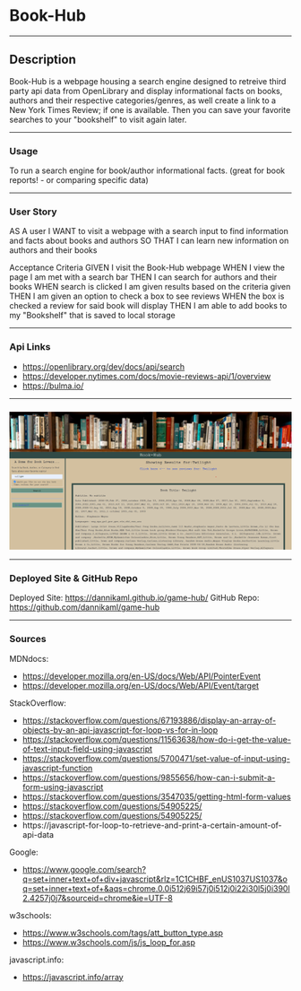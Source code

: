 # Book-Hub
***
## Description

Book-Hub is a webpage housing a search engine designed to retreive third party api data from OpenLibrary and display informational facts on books, authors and their respective categories/genres, as well create a link to a New York Times Review; if one is available. Then you can save your favorite searches to your "bookshelf" to visit again later. 

***
### Usage

To run a search engine for book/author informational facts. (great for book reports! - or comparing specific data)


***
### User Story

AS A user
I WANT to visit a webpage with a search input to find information and facts about books and authors
SO THAT I can learn new information on authors and their books

Acceptance Criteria
GIVEN I visit the Book-Hub webpage
WHEN I view the page I am met with a search bar
THEN I can search for authors and their books
WHEN search is clicked I am given results based on the criteria given
THEN I am given an option to check a box to see reviews
WHEN the box is checked a review for said book will display
THEN I am able to add books to my "Bookshelf" that is saved to local storage


***
### Api Links
- https://openlibrary.org/dev/docs/api/search
- https://developer.nytimes.com/docs/movie-reviews-api/1/overview
- https://bulma.io/

***
###

![Page Screenshot](/image/Screenshot%202023-01-31%20002028.png)

***
### Deployed Site & GitHub Repo

Deployed Site: https://dannikaml.github.io/game-hub/
GitHub Repo: https://github.com/dannikaml/game-hub


***
### Sources


MDNdocs:
- https://developer.mozilla.org/en-US/docs/Web/API/PointerEvent
- https://developer.mozilla.org/en-US/docs/Web/API/Event/target

StackOverflow:
- https://stackoverflow.com/questions/67193886/display-an-array-of-objects-by-an-api-javascript-for-loop-vs-for-in-loop
- https://stackoverflow.com/questions/11563638/how-do-i-get-the-value-of-text-input-field-using-javascript
- https://stackoverflow.com/questions/5700471/set-value-of-input-using-javascript-function
- https://stackoverflow.com/questions/9855656/how-can-i-submit-a-form-using-javascript
- https://stackoverflow.com/questions/3547035/getting-html-form-values
- https://stackoverflow.com/questions/54905225/
- https://stackoverflow.com/questions/54905225/
- https://javascript-for-loop-to-retrieve-and-print-a-certain-amount-of-api-data

Google:
- https://www.google.com/search?q=set+inner+text+of+div+javascript&rlz=1C1CHBF_enUS1037US1037&oq=set+inner+text+of+&aqs=chrome.0.0i512j69i57j0i512j0i22i30l5j0i390l2.4257j0j7&sourceid=chrome&ie=UTF-8

w3schools:
- https://www.w3schools.com/tags/att_button_type.asp
- https://www.w3schools.com/js/js_loop_for.asp

javascript.info:
- https://javascript.info/array



